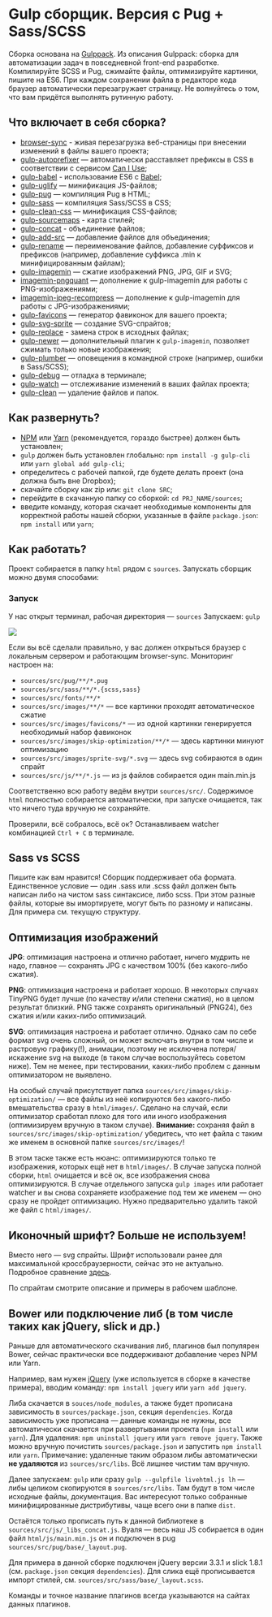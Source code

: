 # Gulp сборщик. Версия с Pug + Sass/SCSS

Сборка основана на [Gulppack](https://github.com/andreyalexeich/gulppack-pug). Из описания Gulppack: сборка для автоматизации задач в повседневной front-end разработке. Компилируйте SCSS и Pug, сжимайте файлы, оптимизируйте картинки, пишите на ES6. При  каждом сохранении файла в редакторе кода браузер автоматически перезагружает страницу. Не волнуйтесь о том, что вам придётся выполнять рутинную работу.

## Что включает в себя сборка?
* [browser-sync](https://browsersync.io/docs/gulp) - живая перезагрузка веб-страницы при внесении изменений в файлы вашего проекта;
* [gulp-autoprefixer](https://www.npmjs.com/package/gulp-autoprefixer) — автоматически расставляет префиксы в CSS в соответствии с сервисом [Can I Use](https://caniuse.com/);
* [gulp-babel](https://www.npmjs.com/package/gulp-babel) - использование ES6 с [Babel](https://babeljs.io/);
* [gulp-uglify](https://www.npmjs.com/package/gulp-uglify) — минификация JS-файлов;
* [gulp-pug](https://www.npmjs.com/package/gulp-pug) — компиляция Pug в HTML;
* [gulp-sass](https://www.npmjs.com/package/gulp-sass) — компиляция Sass/SCSS в CSS;
* [gulp-clean-css](https://www.npmjs.com/package/gulp-clean-css) — минификация CSS-файлов;
* [gulp-sourcemaps](https://www.npmjs.com/package/gulp-sourcemaps) - карта стилей;
* [gulp-concat](https://www.npmjs.com/package/gulp-concat) - объединение файлов;
* [gulp-add-src](https://www.npmjs.com/package/gulp-add-src) — добавление файлов для объединения;
* [gulp-rename](https://www.npmjs.com/package/gulp-rename) — переименование файлов, добавление суффиксов и префиксов (например, добавление суффикса .min к минифицированным файлам);
* [gulp-imagemin](https://www.npmjs.com/package/gulp-imagemin) — сжатие изображений PNG, JPG, GIF и SVG;
* [imagemin-pngquant](https://www.npmjs.com/package/imagemin-pngquant) — дополнение к gulp-imagemin для работы с PNG-изображениями;
* [imagemin-jpeg-recompress](https://www.npmjs.com/package/imagemin-jpeg-recompress) — дополнение к gulp-imagemin для работы с JPG-изображениями;
* [gulp-favicons](https://github.com/evilebottnawi/favicons) — генератор фавиконок для вашего проекта;
* [gulp-svg-sprite](https://www.npmjs.com/package/gulp-svg-sprite) — создание SVG-спрайтов;
* [gulp-replace](https://www.npmjs.com/package/gulp-replace) - замена строк в исходных файлах;
* [gulp-newer](https://www.npmjs.com/package/gulp-newer) — дополнительный плагин к ```gulp-imagemin```, позволяет сжимать только новые изображения;
* [gulp-plumber](https://www.npmjs.com/package/gulp-plumber) — оповещения в командной строке (например, ошибки в Sass/SCSS);
* [gulp-debug](https://www.npmjs.com/package/gulp-debug) — отладка в терминале;
* [gulp-watch](https://www.npmjs.com/package/gulp-watch) — отслеживание изменений в ваших файлах проекта;
* [gulp-clean](https://www.npmjs.com/package/gulp-clean) — удаление файлов и папок.

## Как развернуть?

* [NPM](https://nodejs.org/) или [Yarn](https://yarnpkg.com/en/docs/install) (рекомендуется, гораздо быстрее) должен быть установлен;
* ```gulp``` должен быть установлен глобально: ```npm install -g gulp-cli``` или ```yarn global add gulp-cli```;
* определитесь с рабочей папкой, где будете делать проект (она должна быть вне Dropbox);
* скачайте сборку как zip или: ```git clone SRC```;
* перейдите в скачанную папку со сборкой: ```cd PRJ_NAME/sources```;
* введите команду, которая скачает необходимые компоненты для корректной работы нашей сборки, указанные в файле ```package.json```: ```npm install``` или ```yarn```;

## Как работать?

Проект собирается в папку ```html``` рядом с ```sources```.
Запускать сборщик можно двумя способами:

### Запуск

У нас открыт терминал, рабочая директория — ```sources```
Запускаем: ```gulp```

![](https://myscreenshot.ru/rv6wj.png)

Если вы всё сделали правильно, у вас должен открыться браузер с локальным сервером и работающим browser-sync. Мониторинг настроен на:
* ```sources/src/pug/**/*.pug```
* ```sources/src/sass/**/*.{scss,sass}```
* ```sources/src/fonts/**/*```
* ```sources/src/images/**/*``` — все картинки проходят автоматическое сжатие
* ```sources/src/images/favicons/*``` — из одной картинки генерируется необходимый набор фавиконок
* ```sources/src/images/skip-optimization/**/*``` — здесь картинки минуют оптимизацию
* ```sources/src/images/sprite-svg/*.svg``` — здесь svg собираются в один спрайт
* ```sources/src/js/**/*.js``` — из js файлов собирается один main.min.js

Соответственно всю работу ведём внутри ```sources/src/```.
Содержимое ```html``` полностью собирается автоматически, при запуске очищается, так что ничего туда вручную не сохраняйте.

Проверили, всё собралось, всё ок? Останавливаем watcher комбинацией ```Ctrl + C``` в терминале.

## Sass vs SCSS

Пишите как вам нравится! Сборщик поддерживает оба формата. Единственное условие — один .sass или .scss файл должен быть написан либо на чистом sass синтаксисе, либо scss. При этом разные файлы, которые вы имортируете, могут быть по разному и написаны. Для примера см. текущую структуру.

## Оптимизация изображений

**JPG**: оптимизация настроена и отлично работает, ничего мудрить не надо, главное — сохранять JPG с качеством 100% (без какого-либо сжатия).

**PNG**: оптимизация настроена и работает хорошо. В некоторых случаях TinyPNG будет лучше (по качеству и/или степени сжатия), но в целом результат близкий. PNG также сохранять оригинальный (PNG24), без сжатия и/или каких-либо оптимизаций.

**SVG**: оптимизация настроена и работает отлично. Однако сам по себе формат svg очень сложный, он может включать внутри в том числе и растровую графику(!), анимации, поэтому не исключена потеря/искажение svg на выходе (в таком случае воспользуйтесь советом ниже). Тем не менее, при тестировании, каких-либо проблем с данным оптимизатором не выявлено.

На особый случай присутствует папка ```sources/src/images/skip-optimization/``` — все файлы из неё копируются без какого-либо вмешательства сразу в ```html/images/```.
Сделано на случай, если оптимизатор сработал плохо для того или иного изображения (оптимизируем вручную в таком случае).
**Внимание:** сохраняя файл в ```sources/src/images/skip-optimization/``` убедитесь, что нет файла с таким же именем в основной папке ```sources/src/images/```!

В этом таске также есть нюанс: оптимизируются только те изображения, которых ещё нет в ```html/images/```.
В случае запуска полной сборки, ```html``` очищается и всё ок, все изображения снова оптимизируются.
В случае отдельного запуска ```gulp images``` или работает watcher и вы снова сохраняете изображение под тем же именем — оно сразу не пройдет оптимизацию. Нужно предварительно удалить такой же файл с ```html/images/```.

## Иконочный шрифт? Больше не используем!

Вместо него — svg спрайты. Шрифт использовали ранее для максимальной кроссбраузерности, сейчас это не актуально. Подробное сравнение [здесь](https://css-tricks.com/icon-fonts-vs-svg/).

По спрайтам смотрите описание и примеры в рабочем шаблоне.


## Bower или подключение либ (в том числе таких как jQuery, slick и др.)

Раньше для автоматического скачивания либ, плагинов был популярен Bower, сейчас практически все поддерживают добавление через NPM или Yarn.

Например, вам нужен [jQuery](https://jquery.com/) (уже используется в сборке в качестве примера), вводим команду: ```npm install jquery``` или ```yarn add jquery```.

Либа скачается в ```souces/node_modules```, а также будет прописана зависимость в ```sources/package.json```, секция ```dependencies```.
Когда зависимость уже прописана — данные команды не нужны, все автоматически скачается при развертывании проекта (```npm install``` или ```yarn```).
Для удаления: ```npm uninstall jquery``` или ```yarn remove jquery```. Также можно вручную почистить ```sources/package.json``` и запустить ```npm install``` или ```yarn```.
Примечание: удаленные таким образом либы автоматически **не удаляются** из ```sources/src/libs```. Всё лишнее чистим там вручную.

Далее запускаем: ```gulp``` или сразу ```gulp --gulpfile livehtml.js lh``` — либы целиком скопируются в ```sources/src/libs```. Там будут в том числе исходные файлы, документация. Вас интересуют только собранные минифицированные дистрибутивы, чаще всего они в папке ```dist```.

Остаётся только прописать путь к данной библиотеке в ```sources/src/js/_libs_concat.js```.
Вуаля — весь наш JS собирается в один файл ```html/js/main.min.js``` он и подключен в pug ```sources/src/pug/base/_layout.pug```.

Для примера в данной сборке подключен jQuery версии 3.3.1 и slick 1.8.1 (см. ```package.json``` секция ```dependencies```).
Для слика ещё прописывается импорт стилей, см. ```sources/src/sass/base/_layout.scss```.

Команды и точное название плагинов всегда указываются на сайтах данных плагинов.
